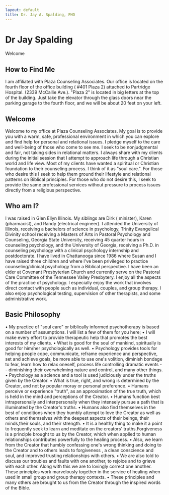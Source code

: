 ```yaml
---
layout: default
title: Dr. Jay A. Spalding, PHD
---
```

# Dr Jay Spalding

Welcome
## How to Find Me
I am affiliated with Plaza Counseling Associates.  Our office is located on the fourth floor of the office building ( #401 Plaza 2) attached to Partridge Hospital.  (2339 McCallie Ave.).  "Plaza 2" is located in big letters at the top of the building.  Just take the elevator through the glass doors near the parking garage to the fourth floor, and we will be about 20 feet on your left.
## Welcome
Welcome to my office at Plaza Counseling Associates. My goal is to provide you with a warm, safe, professional environment in which you can explore and find help for personal and relational issues. I pledge myself to the care and well-being of those who come to see me.  I seek to be nonjudgmental and fair, not taking sides in relational matters.  I always share with my clients during the initial session that I attempt to approach life through a Christian world and life view.  Most of my clients have wanted a spiritual or Christian foundation to their counseling process. I think of it as "soul care.".  For those who desire this I seek to help them ground their lifestyle and relational patterns on Biblical principles.  For those who do not desire this, I seek to provide the same professional services without pressure to process issues directly from a religious perspective.
## Who am I?
I was raised in Glen Ellyn Illinois.  My siblings are Dirk ( minister), Karen (pharmacist), and Randy (electrical engineer).  I attended the University of Illinois, receiving a bachelors of science in psychology, Trinity Evangelical Divinity school receiving a Masters of Arts in Pastoral Psychology and Counseling, Georgia State University, receiving 45 quarter hours in counseling psychology, and the University of Georgia, receiving a Ph.D. in counseling psychology with a clinical psychology internship and postdoctorate.
I have lived in Chattanooga since 1986 where Susan and I have raised three children and where I've been privileged to practice counseling/clinical psychology from a Biblical perspective.
I have been an elder at Covenant Presbyterian Church and currently serve on the Pastoral Care Committee of the Tennessee Valley Presbytery.
I enjoy all the aspects of the practice of psychology.  I especially enjoy the work that involves direct contact with people such as individual, couples, and group therapy.  I also enjoy psychological testing, supervision of other therapists, and  some administrative work.
## Basic Philosophy
• My practice of "soul care" or biblically informed psychotherapy is based on a number of assumptions. I will list a few of them for you here;
•  I will make every effort to provide therapeutic help that promotes the best interests of my clients.
• What is good for the soul of mankind, spiritually is good for him/her psychologically as well.
• Psychology provides tools for helping people cope, communicate, reframe experience and perspective, set and achieve goals, be more able to use one's volition, diminish bondage to fear, learn how to relax oneself, process life controlling dramatic events -- diminishing their overwhelming nature and control, and many other things.
• Psychology as a science and a tool is used judiciously under the truths given by the Creator.
• What is true, right, and wrong is determined by the Creator, and not by popular moray or personal preference.
• Humans perceive or experience "truth", as an approximation of the true truth, which is held in the mind and perceptions of the Creator.
• Humans function best intrapersonally and interpersonally when they intensely pursue a path that is illuminated by the Creator's truths.
• Humans also find themselves in the best of conditions when they humbly attempt to love the Creator as well as others and themselves with the deepest aspects of their beings, their minds,their souls, and their strength.
• It is a healthy thing to make it a point to frequently seek to learn and meditate on the creators' truths.Forgiveness is a principle brought to us by the Creator, which when applied to human relationships contributes powerfully to the healing process.
• Also, we learn from the Creator that humbly confessing one's wrong thinking and doing to the Creator and to others leads to forgiveness , a clean conscience and soul, and improved trusting relationships with others.
• We are also told to discuss our troubles and faults with one another, to rejoice and to grieve with each other.  Along with this we are to lovingly correct one another.  These principles work marvelously together in the service of healing when used in small group and group therapy contexts.
• These principles and many others are brought to us from the Creator through the inspired words of the Bible.

